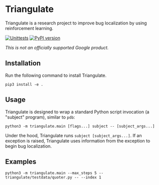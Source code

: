 # Triangulate

Triangulate is a research project to improve bug localization by using
reinforcement learning.

[![Unittests](https://github.com/google-research/triangulate/actions/workflows/pytest_and_autopublish.yml/badge.svg)](https://github.com/google-research/triangulate/actions/workflows/pytest_and_autopublish.yml)
[![PyPI version](https://badge.fury.io/py/triangulate.svg)](https://badge.fury.io/py/triangulate)

*This is not an officially supported Google product.*

## Installation

Run the following command to install Triangulate.

```
pip3 install -e .
```

## Usage

Triangulate is designed to wrap a standard Python script invocation (a "subject" program), similar to `pdb`:

```
python3 -m triangulate.main [flags...] subject -- [subject_args...]
```

Under the hood, Triangulate runs `subject [subject_args...]`. If an exception is raised, Triangulate uses information from the exception to begin bug localization.

## Examples

```
python3 -m triangulate.main --max_steps 5 -- triangulate/testdata/quoter.py -- --index 1
```

